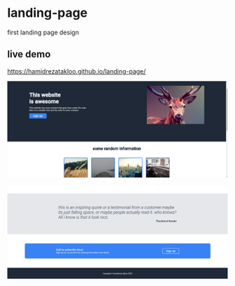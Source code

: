 # landing-page
first landing page design

## live demo
https://hamidrezatakloo.github.io/landing-page/

![screenshot](https://github.com/hamidrezatakloo/landing-page/blob/main/Screenshot_landing%20page.png)
<br><br>
![screenshot](https://github.com/hamidrezatakloo/landing-page/blob/main/Screenshot_landing%20page2.png)
